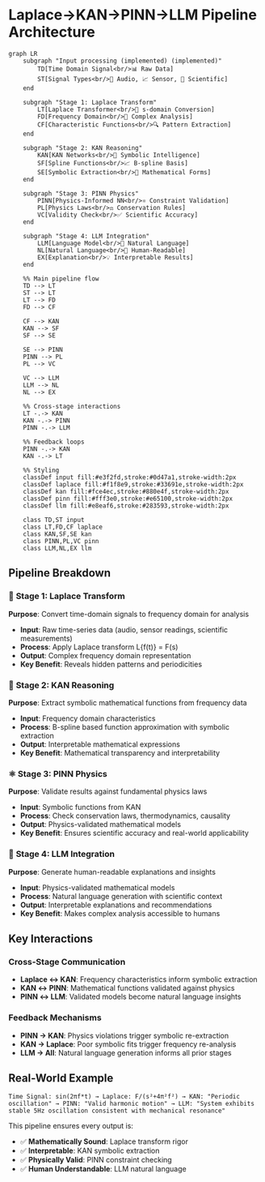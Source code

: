 # Laplace→KAN→PINN→LLM Pipeline Architecture

```mermaid
graph LR
    subgraph "Input processing (implemented) (implemented)"
        TD[Time Domain Signal<br/>📊 Raw Data]
        ST[Signal Types<br/>🎵 Audio, 📈 Sensor, 🔬 Scientific]
    end
    
    subgraph "Stage 1: Laplace Transform"
        LT[Laplace Transformer<br/>🌊 s-domain Conversion]
        FD[Frequency Domain<br/>📐 Complex Analysis]
        CF[Characteristic Functions<br/>🔍 Pattern Extraction]
    end
    
    subgraph "Stage 2: KAN Reasoning"
        KAN[KAN Networks<br/>🧠 Symbolic Intelligence]
        SF[Spline Functions<br/>📈 B-spline Basis]
        SE[Symbolic Extraction<br/>🔣 Mathematical Forms]
    end
    
    subgraph "Stage 3: PINN Physics"
        PINN[Physics-Informed NN<br/>⚛️ Constraint Validation]
        PL[Physics Laws<br/>⚖️ Conservation Rules]
        VC[Validity Check<br/>✅ Scientific Accuracy]
    end
    
    subgraph "Stage 4: LLM Integration"
        LLM[Language Model<br/>💬 Natural Language]
        NL[Natural Language<br/>📝 Human-Readable]
        EX[Explanation<br/>💡 Interpretable Results]
    end
    
    %% Main pipeline flow
    TD --> LT
    ST --> LT
    LT --> FD
    FD --> CF
    
    CF --> KAN
    KAN --> SF
    SF --> SE
    
    SE --> PINN
    PINN --> PL
    PL --> VC
    
    VC --> LLM
    LLM --> NL
    NL --> EX
    
    %% Cross-stage interactions
    LT -.-> KAN
    KAN -.-> PINN
    PINN -.-> LLM
    
    %% Feedback loops
    PINN -.-> KAN
    KAN -.-> LT
    
    %% Styling
    classDef input fill:#e3f2fd,stroke:#0d47a1,stroke-width:2px
    classDef laplace fill:#f1f8e9,stroke:#33691e,stroke-width:2px
    classDef kan fill:#fce4ec,stroke:#880e4f,stroke-width:2px
    classDef pinn fill:#fff3e0,stroke:#e65100,stroke-width:2px
    classDef llm fill:#e8eaf6,stroke:#283593,stroke-width:2px
    
    class TD,ST input
    class LT,FD,CF laplace
    class KAN,SF,SE kan
    class PINN,PL,VC pinn
    class LLM,NL,EX llm
```

## Pipeline Breakdown

### 🌊 **Stage 1: Laplace Transform**
**Purpose**: Convert time-domain signals to frequency domain for analysis
- **Input**: Raw time-series data (audio, sensor readings, scientific measurements)
- **Process**: Apply Laplace transform L{f(t)} = F(s)
- **Output**: Complex frequency domain representation
- **Key Benefit**: Reveals hidden patterns and periodicities

### 🧠 **Stage 2: KAN Reasoning** 
**Purpose**: Extract symbolic mathematical functions from frequency data
- **Input**: Frequency domain characteristics
- **Process**: B-spline based function approximation with symbolic extraction
- **Output**: Interpretable mathematical expressions
- **Key Benefit**: Mathematical transparency and interpretability

### ⚛️ **Stage 3: PINN Physics**
**Purpose**: Validate results against fundamental physics laws
- **Input**: Symbolic functions from KAN
- **Process**: Check conservation laws, thermodynamics, causality
- **Output**: Physics-validated mathematical models
- **Key Benefit**: Ensures scientific accuracy and real-world applicability

### 💬 **Stage 4: LLM Integration**
**Purpose**: Generate human-readable explanations and insights
- **Input**: Physics-validated mathematical models
- **Process**: Natural language generation with scientific context
- **Output**: Interpretable explanations and recommendations
- **Key Benefit**: Makes complex analysis accessible to humans

## Key Interactions

### **Cross-Stage Communication**
- **Laplace ↔ KAN**: Frequency characteristics inform symbolic extraction
- **KAN ↔ PINN**: Mathematical functions validated against physics
- **PINN ↔ LLM**: Validated models become natural language insights

### **Feedback Mechanisms**
- **PINN → KAN**: Physics violations trigger symbolic re-extraction
- **KAN → Laplace**: Poor symbolic fits trigger frequency re-analysis
- **LLM → All**: Natural language generation informs all prior stages

## Real-World Example

```
Time Signal: sin(2πf*t) → Laplace: F/(s²+4π²f²) → KAN: "Periodic oscillation" → PINN: "Valid harmonic motion" → LLM: "System exhibits stable 5Hz oscillation consistent with mechanical resonance"
```

This pipeline ensures every output is:
- ✅ **Mathematically Sound**: Laplace transform rigor
- ✅ **Interpretable**: KAN symbolic extraction  
- ✅ **Physically Valid**: PINN constraint checking
- ✅ **Human Understandable**: LLM natural language 